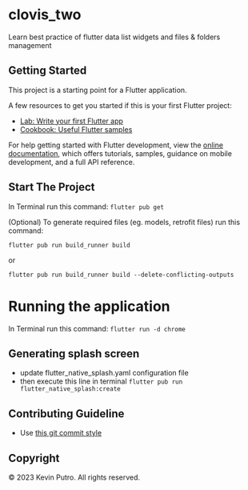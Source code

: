 # clovis_two

Learn best practice of flutter data list widgets and files & folders management

## Getting Started

This project is a starting point for a Flutter application.

A few resources to get you started if this is your first Flutter project:

- [Lab: Write your first Flutter app](https://docs.flutter.dev/get-started/codelab)
- [Cookbook: Useful Flutter samples](https://docs.flutter.dev/cookbook)

For help getting started with Flutter development, view the
[online documentation](https://docs.flutter.dev/), which offers tutorials,
samples, guidance on mobile development, and a full API reference.

## Start The Project

In Terminal run this command:
``flutter pub get``

(Optional) To generate required files (eg. models, retrofit files) run this command:

``flutter pub run build_runner build``

or

``flutter pub run build_runner build --delete-conflicting-outputs``

# Running the application

In Terminal run this command:
``flutter run -d chrome``

## Generating splash screen

* update flutter_native_splash.yaml configuration file
* then execute this line in terminal `flutter pub run flutter_native_splash:create`

## Contributing Guideline

* Use [this git commit style](https://karma-runner.github.io/6.4/dev/git-commit-msg.html)


## Copyright

&copy; 2023 Kevin Putro. All rights reserved.